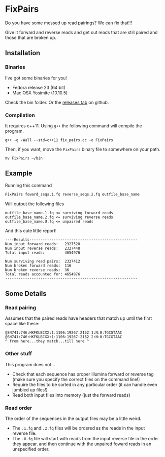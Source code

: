 # FixPairs

Do you have some messed up read pairings? We can fix that!!!

Give it forward and reverse reads and get out reads that are still paired and those that are broken up.

## Installation

### Binaries

I've got some binaries for you!

- Fedora release 23 (64 bit)
- Mac OSX Yosimite (10.10.5)

Check the bin folder. Or the [releases tab](https://github.com/mooreryan/FixPairs/releases) on github.

### Compilation

It requires c++11. Using `g++` the following command will compile the program.

```
g++ -g -Wall --std=c++11 fix_pairs.cc -o FixPairs
```

Then, if you want, move the `FixPairs` binary file to somewhere on your path.

```
mv FixPairs ~/bin
```

## Example

Running this command

```bash
FixPairs foward_seqs.1.fq reverse_seqs.2.fq outfile_base_name
```

Will output the following files

```
outfile_base_name.1.fq <= surviving forward reads
outfile_base_name.2.fq <= surviving reverse reads
outfile_base_name.U.fq <= unpaired reads
```

And this cute little report!

```
----Results-------------------------------------------------
Num input forward reads:   2327528
Num input reverse reads:   2327448
Total input reads:         4654976

Num surviving read pairs:  2327412
Num broken forward reads:  116
Num broken reverse reads:  36
Total reads accounted for: 4654976
------------------------------------------------------------
```

## Some Details

### Read pairing

Assumes that the paired reads have headers that match up until the first space like these:

```
@SN741:746:HKFKLBCXX:1:1106:19267:2152 1:N:0:TGCGTAAC
@SN741:746:HKFKLBCXX:1:1106:19267:2152 2:N:0:TGCGTAAC
^ from here...they match...till here ^
```

### Other stuff

This program does not...

- Check that each sequence has proper Illumina forward or reverse tag (make sure you specify the correct files on the command line!)
- Require the files to be sorted in any particular order (it can handle even jumbled up files!)
- Read both input files into memory (just the forward reads)

### Read order

The order of the sequences in the output files may be a little weird.

- The `.1.fq` and `.2.fq` files will be ordered as the reads in the input reverse file.
- The `.U.fq` file will start with reads from the input reverse file in the order they appear, and then continue with the unpaired foward reads in an unspecified order.